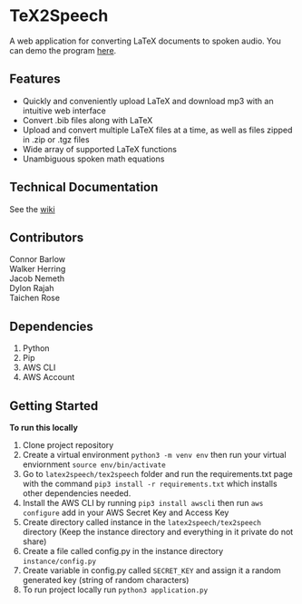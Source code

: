 # TeX2Speech
A web application for converting LaTeX documents to spoken audio. You can demo the program [here](http://tex2speech.eba-mgbfwtgw.us-east-1.elasticbeanstalk.com/).

## Features
- Quickly and conveniently upload LaTeX and download mp3 with an intuitive web interface
- Convert .bib files along with LaTeX
- Upload and convert multiple LaTeX files at a time, as well as files zipped in .zip or .tgz files
- Wide array of supported LaTeX functions
- Unambiguous spoken math equations

## Technical Documentation
See the [wiki](https://github.com/hutchresearch/latex2speech/wiki)

## Contributors
Connor Barlow  
Walker Herring  
Jacob Nemeth  
Dylon Rajah  
Taichen Rose   

## Dependencies
1. Python
2. Pip
3. AWS CLI
4. AWS Account

## Getting Started

**To run this locally**
1. Clone project repository
2. Create a virtual environment `python3 -m venv env` then run your virtual enviornment `source env/bin/activate`
3. Go to `latex2speech/tex2speech` folder and run the requirements.txt page with the command `pip3 install -r requirements.txt` which installs other dependencies needed.
4. Install the AWS CLI by running `pip3 install awscli` then run `aws configure` add in your AWS Secret Key and Access Key
5. Create directory called instance in the `latex2speech/tex2speech` directory (Keep the instance directory and everything in it private do not share)
5. Create a file called config.py in the instance directory `instance/config.py`
7. Create variable in config.py called `SECRET_KEY` and assign it a random generated key (string of random characters)
8. To run project locally run `python3 application.py`  
